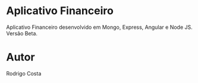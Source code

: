 # Aplicativo Financeiro
Aplicativo Financeiro desenvolvido em Mongo, Express, Angular e Node JS. Versão Beta.

# Autor
Rodrigo Costa